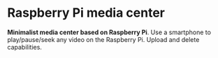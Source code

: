 # Raspberry Pi media center

**Minimalist media center based on Raspberry Pi**. Use a smartphone to play/pause/seek any video on the Raspberry Pi. Upload and delete capabilities.

